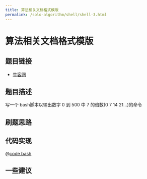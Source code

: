 ```yaml
---
title: 算法相关文档格式模版
permalink: /solo-algorithm/shell/shell-3.html
---
```


# 算法相关文档格式模版

## 题目链接

- [牛客网](https://www.nowcoder.com/share/jump/8484115461699866785693)

## 题目描述

写一个 bash脚本以输出数字 0 到 500 中 7 的倍数(0 7 14 21...)的命令

## 刷题思路

## 代码实现

@[code bash](@algorithm/shell/shell-3.sh)

## 一些建议

